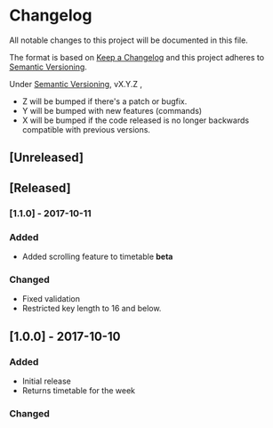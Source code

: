# Changelog
All notable changes to this project will be documented in this file.

The format is based on [Keep a Changelog](http://keepachangelog.com/en/1.0.0/)
and this project adheres to [Semantic Versioning](http://semver.org/spec/v2.0.0.html).

Under [Semantic Versioning](http://semver.org/spec/v2.0.0.html), vX.Y.Z ,
- Z will be bumped if there's a patch or bugfix.
- Y will be bumped with new features (commands)
- X will be bumped if the code released is no longer backwards compatible with previous versions.

## [Unreleased]

## [Released]
### [1.1.0] - 2017-10-11
### Added
- Added scrolling feature to timetable **beta**

### Changed
- Fixed validation
- Restricted key length to 16 and below.

## [1.0.0] - 2017-10-10
### Added
- Initial release
- Returns timetable for the week

### Changed